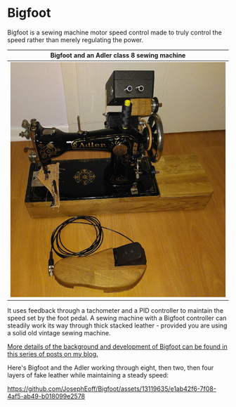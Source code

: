 # Bigfoot
Bigfoot is a sewing machine motor speed control made to truly control the speed rather than merely regulating the power.

|Bigfoot and an Adler class 8 sewing machine|
|------------------------------------------|
|![Bigfoot and an Adler class 8 sewing machine](Pictures/Bigfoot.jpg)|

It uses feedback through a tachometer and a PID controller to maintain the speed set by the foot pedal.  A sewing machine with a Bigfoot controller can steadily work its way through thick stacked leather - provided you are using a solid old vintage sewing machine.

[More details of the background and development of Bigfoot can be found in this series of posts on my blog.](https://josepheoff.github.io/posts/motorcontrol-toc)

Here's Bigfoot and the Adler working through eight, then two, then four layers of fake leather while maintaining a steady speed:

https://github.com/JosephEoff/Bigfoot/assets/13119635/e1ab42f6-7f08-4af5-ab49-b018099e2578



